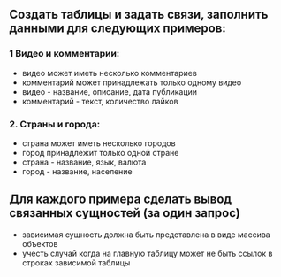 ## Создать таблицы и задать связи, заполнить данными для следующих примеров:

### 1 Видео и комментарии:
- видео может иметь несколько комментариев
- комментарий может принадлежать только одному видео
- видео - название, описание, дата публикации
- комментарий - текст, количество лайков

### 2. Страны и города:
 - страна может иметь несколько городов
 - город принадлежит только одной стране
 - страна - название, язык, валюта
 - город - название, население

## Для каждого примера сделать вывод связанных сущностей (за один запрос)
- зависимая сущность должна быть представлена в виде массива объектов
- учесть случай когда на главную таблицу может не быть ссылок в строках зависимой таблицы
